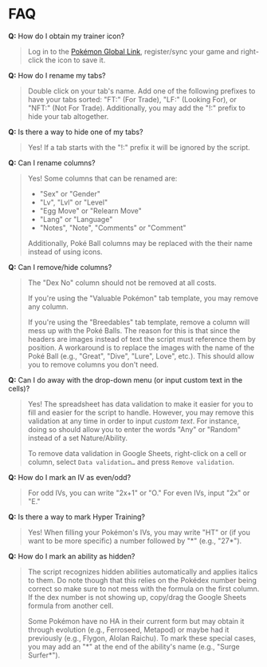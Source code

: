 # FAQ

**Q:** How do I obtain my trainer icon?

> Log in to the [Pokémon Global Link](https://3ds.pokemon-gl.com/), register/sync your game and right-click the icon to save it.

**Q:** How do I rename my tabs?

> Double click on your tab's name. Add one of the following prefixes to have your tabs sorted: "FT:" (For Trade), "LF:" (Looking For), or "NFT:" (Not For Trade). Additionally, you may add the "!:" prefix to hide your tab altogether.

**Q:** Is there a way to hide one of my tabs?

> Yes! If a tab starts with the "!:" prefix it will be ignored by the script.

**Q:** Can I rename columns?

> Yes! Some columns that can be renamed are:
> - "Sex" or "Gender"
> - "Lv", "Lvl" or "Level"
> - "Egg Move" or "Relearn Move"
> - "Lang" or "Language"
> - "Notes", "Note", "Comments" or "Comment"
>
> Additionally, Poké Ball columns may be replaced with the their name instead of using icons.

**Q:** Can I remove/hide columns?

> The "Dex No" column should not be removed at all costs.
>
> If you're using the "Valuable Pokémon" tab template, you may remove any column.
>
> If you're using the "Breedables" tab template, remove a column will mess up with the Poké Balls. The reason for this is that since the headers are images instead of text the script must reference them by position. A workaround is to replace the images with the name of the Poké Ball (e.g., "Great", "Dive", "Lure", Love", etc.). This should allow you to remove columns you don't need.

**Q:** Can I do away with the drop-down menu (or input custom text in the cells)?

> Yes! The spreadsheet has data validation to make it easier for you to fill and easier for the script to handle. However, you may remove this validation at any time in order to input *custom text*. For instance, doing so should allow you to enter the words "Any" or "Random" instead of a set Nature/Ability.
>
> To remove data validation in Google Sheets, right-click on a cell or column, select `Data validation…` and press `Remove validation`.

**Q:** How do I mark an IV as even/odd?

> For odd IVs, you can write "2x+1" or "O." For even IVs, input "2x" or "E."

**Q:** Is there a way to mark Hyper Training?

> Yes! When filling your Pokémon's IVs, you may write "HT" or (if you want to be more specific) a number followed by "\*" (e.g., "27\*").

**Q:** How do I mark an ability as hidden?

> The script recognizes hidden abilities automatically and applies italics to them. Do note though that this relies on the Pokédex number being correct so make sure to not mess with the formula on the first column. If the dex number is not showing up, copy/drag the Google Sheets formula from another cell.
>
> Some Pokémon have no HA in their current form but may obtain it through evolution (e.g., Ferroseed, Metapod) or maybe had it previously (e.g., Flygon, Alolan Raichu). To mark these special cases, you may add an "\*" at the end of the ability's name (e.g., "Surge Surfer\*").
